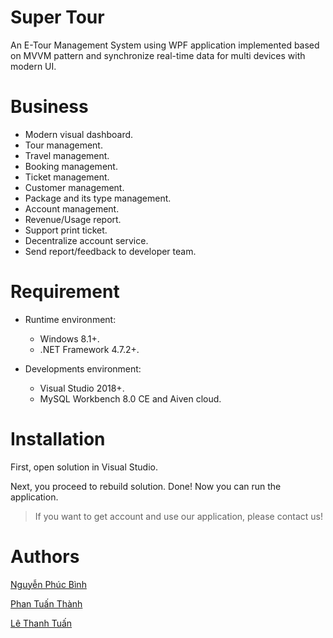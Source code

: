 # Super Tour 

An E-Tour Management System using WPF application implemented based on MVVM pattern and synchronize real-time data for multi devices with modern UI.

# Business

- Modern visual dashboard.
- Tour management.
- Travel management.
- Booking management.
- Ticket management.
- Customer management.
- Package and its type management.
- Account management.
- Revenue/Usage report.
- Support print ticket.
- Decentralize account service.
- Send report/feedback to developer team.

# Requirement

- Runtime environment:

    - Windows 8.1+.
    - .NET Framework 4.7.2+.
- Developments environment:

    - Visual Studio 2018+.
    - MySQL Workbench 8.0 CE and Aiven cloud. 
# Installation

First, open solution in Visual Studio.
 
Next, you proceed to rebuild solution. Done! Now you can run the application. 

> If you want to get account and use our application, please contact us!
# Authors

[Nguyễn Phúc Bình](https://github.com/leesoonduck3009)

[Phan Tuấn Thành](https://github.com/thanhpt1110)

[Lê Thanh Tuấn](https://github.com/thtuanlegithub)

